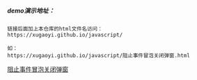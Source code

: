 ##### demo演示地址：

```
链接后面加上本仓库的html文件名访问：
https://xugaoyi.github.io/javascript/

如：
https://xugaoyi.github.io/javascript/阻止事件冒泡关闭弹窗.html
```

[阻止事件冒泡关闭弹窗](https://xugaoyi.github.io/javascript/阻止事件冒泡关闭弹窗.html)


